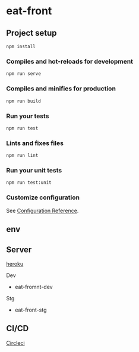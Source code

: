 # eat-front

## Project setup

```
npm install
```

### Compiles and hot-reloads for development

```
npm run serve
```

### Compiles and minifies for production

```
npm run build
```

### Run your tests

```
npm run test
```

### Lints and fixes files

```
npm run lint
```

### Run your unit tests

```
npm run test:unit
```

### Customize configuration

See [Configuration Reference](https://cli.vuejs.org/config/).

## env

## Server

[heroku](https://dashboard.heroku.com/apps)

Dev

- eat-fromnt-dev

Stg

- eat-front-stg

## CI/CD

[Circleci](https://circleci.com/gh/KamabokoHouse/eat-front)
